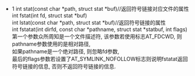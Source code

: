 * 1
int stat(const char *path, struct stat *buf)//返回符号链接对应文件的属性  
int fstat(int fd, struct stat *buf)  
int lstat(const char *path, struct stat *buf)//返回符号链接的属性  
int fstatat(int dirfd, const char *pathname, struct stat *statbuf, int flags)  
第一个参数众所周知是一个文件描述符, 该参数若使用标志AT_FDCWD, 则pathname参数使用的是相对路径,  
如果pathname是一个绝对路径, 则忽略fd参数,   
最后的flags参数若设置了AT_SYMLINK_NOFOLLOW标志则说明fstatat返回符号链接的信息, 否则不返回符号链接的信息.  
